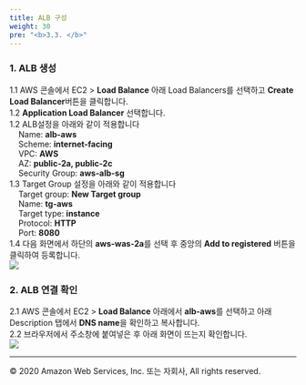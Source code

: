 ```yaml
---
title: ALB 구성
weight: 30
pre: "<b>3.3. </b>"
---
```


### 1. ALB 생성
1.1 AWS 콘솔에서 EC2 > **Load Balance** 아래 Load Balancers를 선택하고 **Create Load Balancer**버튼을 클릭합니다.  
1.2 **Application Load Balancer** 선택합니다.   
1.2 ALB설정을 아래와 같이 적용합니다  
&nbsp;&nbsp;&nbsp;&nbsp;Name: **alb-aws**  
&nbsp;&nbsp;&nbsp;&nbsp;Scheme: **internet-facing**  
&nbsp;&nbsp;&nbsp;&nbsp;VPC: **AWS**  
&nbsp;&nbsp;&nbsp;&nbsp;AZ: **public-2a, public-2c**  
&nbsp;&nbsp;&nbsp;&nbsp;Security Group: **aws-alb-sg**  
1.3 Target Group 설정을 아래와 같이 적용합니다  
&nbsp;&nbsp;&nbsp;&nbsp;Target group: **New Target group**  
&nbsp;&nbsp;&nbsp;&nbsp;Name: **tg-aws**  
&nbsp;&nbsp;&nbsp;&nbsp;Target type: **instance**  
&nbsp;&nbsp;&nbsp;&nbsp;Protocol: **HTTP**  
&nbsp;&nbsp;&nbsp;&nbsp;Port: **8080**  
1.4 다음 화면에서 하단의 **aws-was-2a**를 선택 후 중앙의 **Add to registered** 버튼을 클릭하여 등록합니다.   
![](/OracleMigrationHoL/images/lab2/alb_1.png#center)   

### 2. ALB 연결 확인  
2.1 AWS 콘솔에서 EC2 > **Load Balance** 아래에서 **alb-aws**를 선택하고 아래 Description 탭에서 **DNS name**을 확인하고 복사합니다.  
2.2 브라우저에서 주소창에 붙여넣은 후 아래 화면이 뜨는지 확인합니다.   
![](/OracleMigrationHoL/images/lab2/was_tomcat_2.png#center) 


---
© 2020 Amazon Web Services, Inc. 또는 자회사, All rights reserved.
